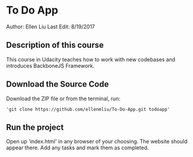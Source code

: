 # To Do App
Author: Ellen Liu
Last Edit: 8/19/2017

## Description of this course
This course in Udacity teaches how to work with new codebases and introduces BackboneJS Framework.

## Download the Source Code
Download the ZIP file or from the terminal, run:

    'git clone https://github.com/ellenmliu/To-Do-App.git todoapp'


## Run the project
Open up 'index.html' in any browser of your choosing. The website should appear there. Add any tasks and mark them as completed.
